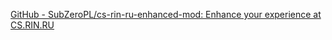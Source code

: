 
[GitHub - SubZeroPL/cs-rin-ru-enhanced-mod: Enhance your experience at CS.RIN.RU](https://github.com/SubZeroPL/cs-rin-ru-enhanced-mod)
